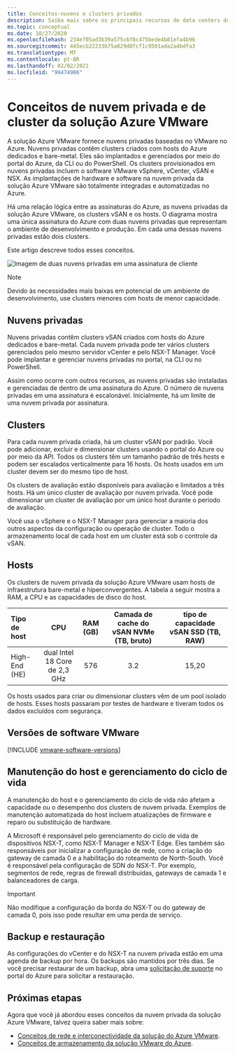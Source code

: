 ```yaml
---
title: Conceitos-nuvens e clusters privados
description: Saiba mais sobre os principais recursos de data centers definidos pelo software da solução Azure VMware e clusters vSphere.
ms.topic: conceptual
ms.date: 10/27/2020
ms.openlocfilehash: 234e705ad3b39a575c6f8c475bede4b81efa4b96
ms.sourcegitcommit: 445ecb22233b75a829d0fcf1c9501ada2a4bdfa3
ms.translationtype: MT
ms.contentlocale: pt-BR
ms.lasthandoff: 02/02/2021
ms.locfileid: "99474906"
---
```

#  <a name="azure-vmware-solution-private-cloud-and-cluster-concepts"></a>Conceitos de nuvem privada e de cluster da solução Azure VMware

A solução Azure VMware fornece nuvens privadas baseadas no VMware no Azure. Nuvens privadas contêm clusters criados com hosts do Azure dedicados e bare-metal. Eles são implantados e gerenciados por meio do portal do Azure, da CLI ou do PowerShell.  Os clusters provisionados em nuvens privadas incluem o software VMware vSphere, vCenter, vSAN e NSX. As implantações de hardware e software na nuvem privada da solução Azure VMware são totalmente integradas e automatizadas no Azure.

Há uma relação lógica entre as assinaturas do Azure, as nuvens privadas da solução Azure VMware, os clusters vSAN e os hosts. O diagrama mostra uma única assinatura do Azure com duas nuvens privadas que representam o ambiente de desenvolvimento e produção.  Em cada uma dessas nuvens privadas estão dois clusters. 

Este artigo descreve todos esses conceitos.

![Imagem de duas nuvens privadas em uma assinatura de cliente](./media/hosts-clusters-private-clouds-final.png)

>[!NOTE]
>Devido às necessidades mais baixas em potencial de um ambiente de desenvolvimento, use clusters menores com hosts de menor capacidade. 

## <a name="private-clouds"></a>Nuvens privadas

Nuvens privadas contêm clusters vSAN criados com hosts do Azure dedicados e bare-metal. Cada nuvem privada pode ter vários clusters gerenciados pelo mesmo servidor vCenter e pelo NSX-T Manager. Você pode implantar e gerenciar nuvens privadas no portal, na CLI ou no PowerShell. 

Assim como ocorre com outros recursos, as nuvens privadas são instaladas e gerenciadas de dentro de uma assinatura do Azure. O número de nuvens privadas em uma assinatura é escalonável. Inicialmente, há um limite de uma nuvem privada por assinatura.

## <a name="clusters"></a>Clusters
Para cada nuvem privada criada, há um cluster vSAN por padrão. Você pode adicionar, excluir e dimensionar clusters usando o portal do Azure ou por meio da API.  Todos os clusters têm um tamanho padrão de três hosts e podem ser escalados verticalmente para 16 hosts.  Os hosts usados em um cluster devem ser do mesmo tipo de host.

Os clusters de avaliação estão disponíveis para avaliação e limitados a três hosts. Há um único cluster de avaliação por nuvem privada. Você pode dimensionar um cluster de avaliação por um único host durante o período de avaliação.

Você usa o vSphere e o NSX-T Manager para gerenciar a maioria dos outros aspectos da configuração ou operação de cluster. Todo o armazenamento local de cada host em um cluster está sob o controle da vSAN.

## <a name="hosts"></a>Hosts

Os clusters de nuvem privada da solução Azure VMware usam hosts de infraestrutura bare-metal e hiperconvergentes. A tabela a seguir mostra a RAM, a CPU e as capacidades de disco do host. 

| Tipo de host              |             CPU             |   RAM (GB)   |  Camada de cache do vSAN NVMe (TB, bruto)  |  tipo de capacidade vSAN SSD (TB, RAW)  |
| :---                   |            :---:            |    :---:     |               :---:              |                :---:               |
| High-End (HE)          |  dual Intel 18 Core de 2,3 GHz  |     576      |                3.2               |                15,20               |

Os hosts usados para criar ou dimensionar clusters vêm de um pool isolado de hosts. Esses hosts passaram por testes de hardware e tiveram todos os dados excluídos com segurança. 

## <a name="vmware-software-versions"></a>Versões de software VMware

[!INCLUDE [vmware-software-versions](includes/vmware-software-versions.md)]


## <a name="host-maintenance-and-lifecycle-management"></a>Manutenção do host e gerenciamento do ciclo de vida

A manutenção do host e o gerenciamento do ciclo de vida não afetam a capacidade ou o desempenho dos clusters de nuvem privada.  Exemplos de manutenção automatizada do host incluem atualizações de firmware e reparo ou substituição de hardware.

A Microsoft é responsável pelo gerenciamento do ciclo de vida de dispositivos NSX-T, como NSX-T Manager e NSX-T Edge. Eles também são responsáveis por inicializar a configuração de rede, como a criação do gateway de camada 0 e a habilitação do roteamento de North-South. Você é responsável pela configuração de SDN do NSX-T. Por exemplo, segmentos de rede, regras de firewall distribuídas, gateways de camada 1 e balanceadores de carga.

> [!IMPORTANT]
> Não modifique a configuração da borda do NSX-T ou do gateway de camada 0, pois isso pode resultar em uma perda de serviço.

## <a name="backup-and-restoration"></a>Backup e restauração

As configurações do vCenter e do NSX-T na nuvem privada estão em uma agenda de backup por hora.  Os backups são mantidos por três dias. Se você precisar restaurar de um backup, abra uma [solicitação de suporte](https://rc.portal.azure.com/#create/Microsoft.Support) no portal do Azure para solicitar a restauração.

## <a name="next-steps"></a>Próximas etapas

Agora que você já abordou esses conceitos da nuvem privada da solução Azure VMware, talvez queira saber mais sobre: 

- [Conceitos de rede e interconectividade da solução do Azure VMware](concepts-networking.md).
- [Conceitos de armazenamento da solução VMware do Azure](concepts-storage.md).

<!-- LINKS - internal -->

<!-- LINKS - external-->
[VCSA versions]: https://kb.vmware.com/s/article/2143838
[ESXi versions]: https://kb.vmware.com/s/article/2143832
[vSAN versions]: https://kb.vmware.com/s/article/2150753

